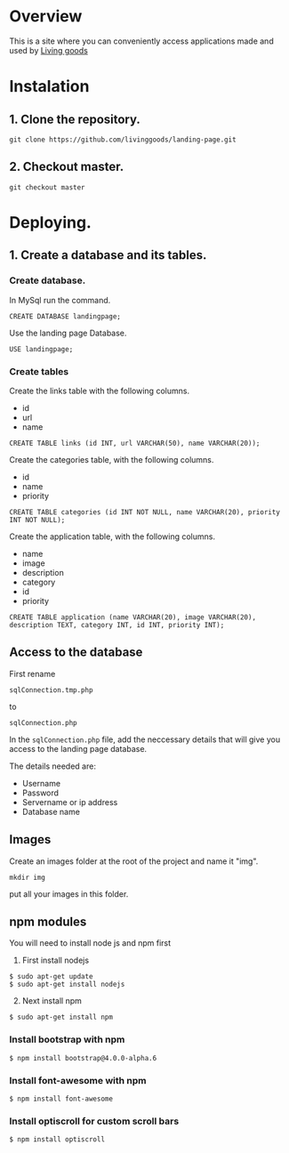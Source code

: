 # Overview
This is a site where you can conveniently access applications made and used by [Living goods](https://livinggoods.org/)

# Instalation
## 1. Clone the repository.
```
git clone https://github.com/livinggoods/landing-page.git
```

## 2. Checkout master.
```
git checkout master
```

# Deploying.
## 1. Create a database and its tables.

### Create database.
In MySql run the command.
```
CREATE DATABASE landingpage;
```

Use the landing page Database.
```
USE landingpage;
```

### Create tables
Create the links table with the following columns.
* id
* url
* name
```
CREATE TABLE links (id INT, url VARCHAR(50), name VARCHAR(20));
```

Create the categories table, with the following columns.
* id
* name
* priority
```
CREATE TABLE categories (id INT NOT NULL, name VARCHAR(20), priority INT NOT NULL);
```

Create the application table, with the following columns.
* name
* image
* description
* category
* id
* priority
```
CREATE TABLE application (name VARCHAR(20), image VARCHAR(20), description TEXT, category INT, id INT, priority INT);
```

## Access to the database
First rename
```
sqlConnection.tmp.php
```
to
```
sqlConnection.php
```

In the `sqlConnection.php` file, add the neccessary details that will give you access to the landing page database.

The details needed are:
* Username
* Password
* Servername or ip address
* Database name

## Images
Create an images folder at the root of the project and name it "img".
```
mkdir img
```

put all your images in this folder.

## npm modules
You will need to install node js and npm first

1. First install nodejs
```
$ sudo apt-get update
$ sudo apt-get install nodejs
```

2. Next install npm
```
$ sudo apt-get install npm
```

### Install bootstrap with npm
```
$ npm install bootstrap@4.0.0-alpha.6
```

### Install font-awesome with npm
```
$ npm install font-awesome
```

### Install optiscroll for custom scroll bars
```
$ npm install optiscroll
```
